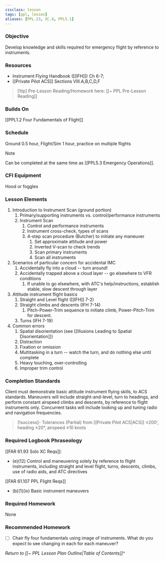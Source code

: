 ```yaml
---
cssclass: lesson
tags: [ppl, lesson]
aliases: [PPL.23, XC.8, PPL5.1]
---
```

### Objective
Develop knowledge and skills required for emergency flight by reference to instruments.

### Resources
- Instrument Flying Handbook ([[IFH]]) Ch 6-7;
- [[Private Pilot ACS]] Sections VIII.A,B,C,D,F

> [!tip] Pre-Lesson Reading/Homework here: [[~ PPL Pre-Lesson Reading]]

### Builds On
[[PPL1.2 Four Fundamentals of Flight]]

### Schedule
Ground 0.5 hour, Flight/Sim 1 hour, practice on multiple flights

> [!note] 
> Can be completed at the same time as [[PPL5.3 Emergency Operations]].

### CFI Equipment
Hood or foggles

### Lesson Elements
1. Introduction to Instrument Scan (ground portion)
	1. Primary/supporting instruments vs. control/performance instruments
	2. Instrument Scan
		1. Control and performance instruments
		2. Instrument cross-check, types of scans
		3. 4-step scan procedure (Butcher) to initiate any maneuver
			1. Set approximate attitude and power
			2. Inverted V-scan to check trends
			3. Scan primary instruments
			4. Scan all instruments
2. Scenarios of particular concern for accidental IMC
	1. Accidentally fly into a cloud -- turn around!
	2. Accidentally trapped above a cloud layer -- go elsewhere to VFR conditions
		1. If unable to go elsewhere, with ATC's help/instructions, establish stable, slow descent through layer
3. Attitude instrument flight basics
	1. Straight and Level flight ([[IFH]] 7-2)
	2. Straight climbs and descents (IFH 7-14)
		1. Pitch-Power-Trim sequence to initiate climb, Power-Pitch-Trim for descent.
	3. Turns (IFH 7-19)
4. Common errors
	1. Spatial disorientation (see [[Illusions Leading to Spatial Disorientation]])
	2. Distraction
	3. Fixation or omission
	4. Multitasking in a turn -- watch the turn, and do nothing else until complete
	5. Heavy touching, over-controlling
	6. Improper trim control

### Completion Standards
Client must demonstrate basic attitude instrument flying skills, to ACS standards. Maneuvers will include straight-and-level, turn to headings, and perform constant airspeed climbs and descents, by reference to flight instruments only.  Concurrent tasks will include looking up and tuning radio and navigation frequencies.

> [!success]- Tolerances (Partial) from [[Private Pilot ACS|ACS]]
> ±200', heading ±20°, airspeed ±10 knots

### Required Logbook Phraseology
[[FAR 61.93 Solo XC Reqs]]:
- (e)(12) Control and maneuvering solely by reference to flight instruments, including straight and level flight, turns, descents, climbs, use of radio aids, and ATC directives

[[FAR 61.107 PPL Flight Reqs]]
- (b)(1)(ix) Basic instrument maneuvers

### Required Homework
 None

### Recommended Homework 
- [ ] Chair fly four fundamentals using image of instruments. What do you expect to see changing in each for each maneuver? 

*Return to [[~ PPL Lesson Plan Outline|Table of Contents]]^*